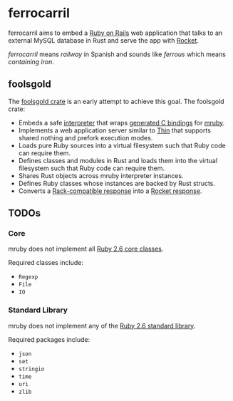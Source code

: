 # ferrocarril

ferrocarril aims to embed a [Ruby on Rails](https://github.com/rails/rails) web
application that talks to an external MySQL database in Rust and serve the app
with [Rocket](https://rocket.rs/).

_ferrocarril_ means _railway_ in Spanish and sounds like _ferrous_ which means
_containing iron_.

## foolsgold

The [foolsgold crate](/foolsgold) is an early attempt to achieve this goal. The
foolsgold crate:

- Embeds a safe [interpreter](/mruby) that wraps
  [generated C bindings](/mruby-sys) for
  [mruby](https://github.com/mruby/mruby).
- Implements a web application server similar to
  [Thin](https://github.com/macournoyer/thin) that supports shared nothing and
  prefork execution modes.
- Loads pure Ruby sources into a virtual filesystem such that Ruby code can
  require them.
- Defines classes and modules in Rust and loads them into the virtual filesystem
  such that Ruby code can require them.
- Shares Rust objects across mruby interpreter instances.
- Defines Ruby classes whose instances are backed by Rust structs.
- Converts a [Rack-compatible response](https://rack.github.io/) into a
  [Rocket response](https://rocket.rs/v0.4/guide/responses/#responses).

## TODOs

### Core

mruby does not implement all
[Ruby 2.6 core classes](https://ruby-doc.org/core-2.6.3/).

Required classes include:

- `Regexp`
- `File`
- `IO`

### Standard Library

mruby does not implement any of the
[Ruby 2.6 standard library](https://ruby-doc.org/stdlib-2.6.3/).

Required packages include:

- `json`
- `set`
- `stringio`
- `time`
- `uri`
- `zlib`

